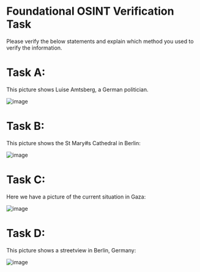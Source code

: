 # Foundational OSINT Verification Task

Please verify the below statements and explain which method you used to verify the information. 


# Task A:


This picture shows Luise Amtsberg, a German politician.

![image](https://github.com/byt333/FoundationalOSINTTask/assets/151645798/a697a822-0fdd-4b3a-a706-3025b8973265)



# Task B:

This picture shows the St Mary#s Cathedral in Berlin:

![image](https://github.com/byt333/FoundationalOSINTTask/assets/151645798/6dd2b639-108f-4ce9-b1c5-f44e155d6a73)




# Task C:

Here we have a picture of the current situation in Gaza:

![image](https://github.com/byt333/FoundationalOSINTTask/assets/151645798/e69e2d5c-fc99-450c-9eed-61e9a5c763ac)




# Task D:

This picture shows a streetview in Berlin, Germany:

![image](https://github.com/byt333/FoundationalOSINTTask/assets/151645798/36408cf0-43d5-4493-b279-ff779c635846)
